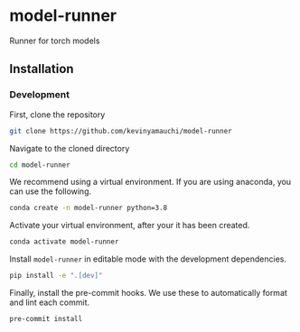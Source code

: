 # model-runner
Runner for torch models

## Installation
### Development
First, clone the repository

```bash
git clone https://github.com/kevinyamauchi/model-runner
```

Navigate to the cloned directory

```bash
cd model-runner
```

We recommend using a virtual environment. If you are using anaconda, you can use the following.

```bash
conda create -n model-runner python=3.8
```

Activate your virtual environment, after your it has been created.

```bash
conda activate model-runner
```

Install `model-runner` in editable mode with the development dependencies.

```bash
pip install -e ".[dev]"
```

Finally, install the pre-commit hooks. We use these to automatically format and lint each commit.

```bash
pre-commit install
```
